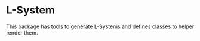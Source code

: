 # L-System

This package has tools to generate L-Systems and defines classes to helper render them.
